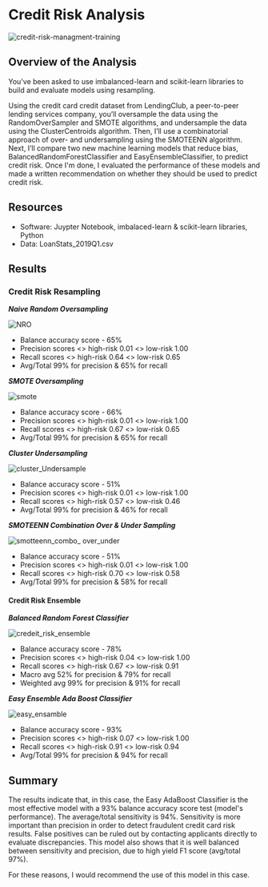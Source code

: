 # Credit Risk Analysis

![credit-risk-managment-training](https://user-images.githubusercontent.com/82338072/130371189-307fc294-6d09-42e1-a154-d2d53586ba3b.png)


## Overview of the Analysis

You've been asked to use imbalanced-learn and scikit-learn libraries to build and evaluate models using resampling.

Using the credit card credit dataset from LendingClub, a peer-to-peer lending services company, you’ll oversample the data using the RandomOverSampler and SMOTE algorithms, and undersample the data using the ClusterCentroids algorithm. Then, I’ll use a combinatorial approach of over- and undersampling using the SMOTEENN algorithm. Next, I’ll compare two new machine learning models that reduce bias, BalancedRandomForestClassifier and EasyEnsembleClassifier, to predict credit risk. Once I'm done, I evaluated the performance of these models and made a written recommendation on whether they should be used to predict credit risk.

## Resources

- Software: Juypter Notebook, imbalaced-learn & scikit-learn libraries, Python
- Data: LoanStats_2019Q1.csv

## Results

### Credit Risk Resampling

***Naive Random Oversampling***

![NRO](https://user-images.githubusercontent.com/82338072/130370919-941cb297-bd20-4015-b8ec-5273f99f9b89.PNG)


- Balance accuracy score - 65%
- Precision scores <> high-risk 0.01 <> low-risk 1.00
- Recall scores <> high-risk 0.64 <> low-risk 0.65
- Avg/Total 99% for precision & 65% for recall


***SMOTE Oversampling***

![smote](https://user-images.githubusercontent.com/82338072/130370929-1b13bbec-475a-4597-9dde-214fb940d56e.PNG)


- Balance accuracy score - 66%
- Precision scores <> high-risk 0.01 <> low-risk 1.00
- Recall scores <> high-risk 0.67 <> low-risk 0.65
- Avg/Total 99% for precision & 65% for recall 


***Cluster Undersampling***

![cluster_Undersample](https://user-images.githubusercontent.com/82338072/130370949-0e700ace-e1af-41af-a698-1134ad4d1cab.PNG)


- Balance accuracy score - 51%
- Precision scores <> high-risk 0.01 <> low-risk 1.00
- Recall scores <> high-risk 0.57 <> low-risk 0.46
- Avg/Total 99% for precision & 46% for recall 



***SMOTEENN Combination Over & Under Sampling***

![smotteenn_combo_ over_under](https://user-images.githubusercontent.com/82338072/130370955-1369ac7c-7371-45cc-9506-b524fa92f645.PNG)


- Balance accuracy score - 51%
- Precision scores <> high-risk 0.01 <> low-risk 1.00
- Recall scores <> high-risk 0.70 <> low-risk 0.58
- Avg/Total 99% for precision & 58% for recall 



#### Credit Risk Ensemble
***Balanced Random Forest Classifier***

![credeit_risk_ensemble](https://user-images.githubusercontent.com/82338072/130370965-b02511b0-0971-4b22-b32f-572c02da6ac9.PNG)


- Balance accuracy score - 78%
- Precision scores <> high-risk 0.04 <> low-risk 1.00
- Recall scores <> high-risk 0.67 <> low-risk 0.91
- Macro avg 52% for precision & 79% for recall
- Weighted avg 99% for precision & 91% for recall 


***Easy Ensemble Ada Boost Classifier***

![easy_ensamble](https://user-images.githubusercontent.com/82338072/130370969-5c54ad42-bc9b-489f-ad1e-9dd6faa5ba90.PNG)


- Balance accuracy score - 93%
- Precision scores <> high-risk 0.07 <> low-risk 1.00
- Recall scores <> high-risk 0.91 <> low-risk 0.94
- Avg/Total 99% for precision & 94% for recall



## Summary

The results indicate that, in this case, the Easy AdaBoost Classifier is the most effective model with a 93% balance accuracy score test (model's performance). The average/total sensitivity is 94%. Sensitivity is more important than precision in order to detect fraudulent credit card risk results. False positives can be ruled out by contacting applicants directly to evaluate discrepancies. This model also shows that it is well balanced between sensitivity and precision, due to high yield F1 score (avg/total 97%).

For these reasons, I would recommend the use of this model in this case.



 
